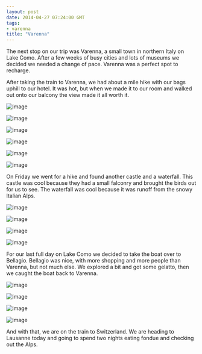 ```yaml
---
layout: post
date: 2014-04-27 07:24:00 GMT
tags:
- varenna
title: "Varenna"
---
```

<p>The next stop on our trip was Varenna, a small town in northern Italy on Lake Como. After a few weeks of busy cities and lots of museums we decided we needed a change of pace. Varenna was a perfect spot to recharge.&nbsp;</p>
<p>After taking the train to Varenna, we had about a mile hike with our bags uphill to our hotel. It was hot, but when we made it to our room and walked out onto our balcony the view made it all worth it.&nbsp;</p>
<p><img alt="image" src="/images/76bfbeeb0fe0d18005caacef4440c329a9abe45f73668581f27236bd595bae32.jpg" /></p>
<p><img alt="image" src="/images/77d2654ce61e05b737c207cb4b14836233162b8ffc24f006a19d0b50543a73ce.jpg" /></p>
<p><img alt="image" src="/images/ccf33edd11481499d86e50270293c77595c4458965f9117f6832138cc3b769df.jpg" /></p>
<p><img alt="image" src="/images/d6adb3b34e9e552a720fb327f2828c116965d9f726aef30558c1855b61ac31c2.jpg" /></p>
<p><img alt="image" src="/images/c6dc81dce8e86f41a18db044cd108a2492810cff20e7f6e77c7b492cf9e1372d.jpg" /></p>
<p><img alt="image" src="/images/2724b8df96159b4a42763e44ceddd8d4ed0bf1506ca901d305a332142786c1af.jpg" /></p>
<p></p>
<p>On Friday we went for a hike and found another castle and a waterfall. This castle was cool because they had a small falconry and brought the birds out for us to see. The waterfall was cool because it was runoff from the snowy Italian Alps.</p>
<p><img alt="image" src="/images/fb3c1e3ab33416399e52f18c122bbd4d82829b1e81032692c8a6fba7966f6127.jpg" /></p>
<p><img alt="image" src="/images/af85797d687c6839d759e2081f5e7b77a1ab3e55fd8d4ce8b9a0be139ea5f1d6.jpg" /></p>
<p><img alt="image" src="/images/357b1c4fc375a369b5f878413aa72f0d9f0a37f46e0691d45b512555f2354314.jpg" /></p>
<p><img alt="image" src="/images/be596d06905c65362a73368b481864aa71f9784781db45a0057802988d61bde1.jpg" /></p>
<p></p>
<p>For our last full day on Lake Como we decided to take the boat over to Bellagio. Bellagio was nice, with more shopping and more people than Varenna, but not much else. We explored a bit and got some gelatto, then we caught the boat back to Varenna.</p>
<p><img alt="image" src="/images/98109dd2a2b6fafd534ae7d240ea1e36dd179873db41909ebee8b3af869f1776.jpg" /></p>
<p><img alt="image" src="/images/415d69000a0c3b064d268b79592e468001321bef18d4cc03fc49579f2e79dc3d.jpg" /></p>
<p><img alt="image" src="/images/d4628622248b3ade77ee66791b10da050a4782e0a02ad058d5a6f3cab7a4bcec.jpg" /></p>
<p><img alt="image" src="/images/2a796e8769b58ce0ad1ae13d93b934cd41802c322f93fde613a8a85f8e6bbccb.jpg" /></p>
<p></p>
<p>And with that, we are on the train to Switzerland. We are heading to Lausanne today and going to spend two nights eating fondue and checking out the Alps.</p>